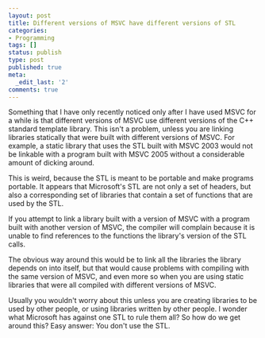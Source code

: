 ```yaml
---
layout: post
title: Different versions of MSVC have different versions of STL
categories:
- Programming
tags: []
status: publish
type: post
published: true
meta:
  _edit_last: '2'
comments: true
---
```

Something that I have only recently noticed only after I have used MSVC for a while is that different versions of MSVC use different versions of the C++ standard template library. This isn't a problem, unless you are linking libraries statically that were built with different versions of MSVC. For example, a static library that uses the STL built with MSVC 2003 would not be linkable with a program built with MSVC 2005 without a considerable amount of dicking around.

This is weird, because the STL is meant to be portable and make programs portable. It appears that Microsoft's STL are not only a set of headers, but also a corresponding set of libraries that contain a set of functions that are used by the STL.

If you attempt to link a library built with a version of MSVC with a program built with another version of MSVC, the compiler will complain because it is unable to find references to the functions the library's version of the STL calls.

The obvious way around this would be to link all the libraries the library depends on into itself, but that would cause problems with compiling with the same version of MSVC, and even more so when you are using static libraries that were all compiled with different versions of MSVC.

Usually you wouldn't worry about this unless you are creating libraries to be used by other people, or using libraries written by other people. I wonder what Microsoft has against one STL to rule them all? So how do we get around this? Easy answer: You don't use the STL.
